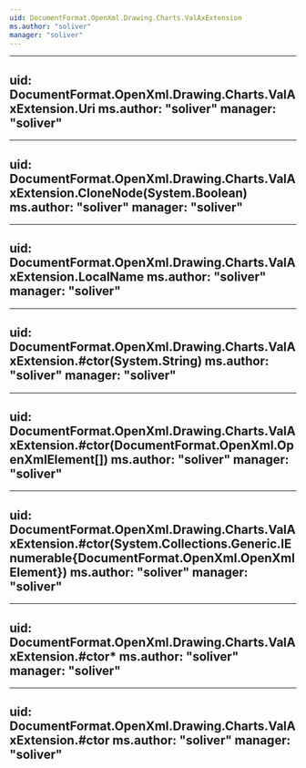 ```yaml
---
uid: DocumentFormat.OpenXml.Drawing.Charts.ValAxExtension
ms.author: "soliver"
manager: "soliver"
---
```


---
uid: DocumentFormat.OpenXml.Drawing.Charts.ValAxExtension.Uri
ms.author: "soliver"
manager: "soliver"
---

---
uid: DocumentFormat.OpenXml.Drawing.Charts.ValAxExtension.CloneNode(System.Boolean)
ms.author: "soliver"
manager: "soliver"
---

---
uid: DocumentFormat.OpenXml.Drawing.Charts.ValAxExtension.LocalName
ms.author: "soliver"
manager: "soliver"
---

---
uid: DocumentFormat.OpenXml.Drawing.Charts.ValAxExtension.#ctor(System.String)
ms.author: "soliver"
manager: "soliver"
---

---
uid: DocumentFormat.OpenXml.Drawing.Charts.ValAxExtension.#ctor(DocumentFormat.OpenXml.OpenXmlElement[])
ms.author: "soliver"
manager: "soliver"
---

---
uid: DocumentFormat.OpenXml.Drawing.Charts.ValAxExtension.#ctor(System.Collections.Generic.IEnumerable{DocumentFormat.OpenXml.OpenXmlElement})
ms.author: "soliver"
manager: "soliver"
---

---
uid: DocumentFormat.OpenXml.Drawing.Charts.ValAxExtension.#ctor*
ms.author: "soliver"
manager: "soliver"
---

---
uid: DocumentFormat.OpenXml.Drawing.Charts.ValAxExtension.#ctor
ms.author: "soliver"
manager: "soliver"
---

